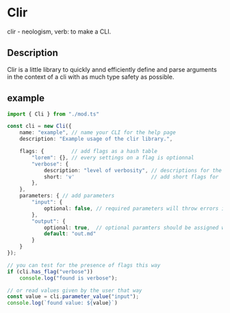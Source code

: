 # Clir

clir - neologism, verb: to make a CLI.

## Description

Clir is a little library to quickly annd efficiently define and parse arguments in the context of a cli with as much type safety as possible.

## example

```ts
import { Cli } from "./mod.ts"

const cli = new Cli({
    name: "example", // name your CLI for the help page
    description: "Example usage of the clir library.",

    flags: {         // add flags as a hash table
        "lorem": {}, // every settings on a flag is optionnal
        "verbose": {
            description: "level of verbosity", // descriptions for the help pages
            short: 'v'                         // add short flags for '-v' syntax
        },
    },
    parameters: { // add parameters
        "input": {
            optional: false, // required parameters will throw errors if not provided
        },
        "output": {
            optional: true,  // optional paramters should be assigned with the '--param=value', but remaining arguments will be assigned if not
            default: "out.md"
        }
    }
});

// you can test for the presence of flags this way
if (cli.has_flag("verbose"))
    console.log("found is verbose");

// or read values given by the user that way
const value = cli.parameter_value("input");
console.log(`found value: ${value}`)
```
